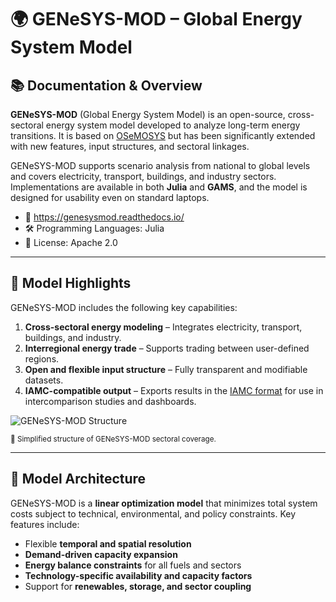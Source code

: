 # 🌍 GENeSYS-MOD – Global Energy System Model

## 📚 Documentation & Overview

**GENeSYS-MOD** (Global Energy System Model) is an open-source, cross-sectoral energy system model developed to analyze long-term energy transitions. It is based on [OSeMOSYS](http://www.osemosys.org/) but has been significantly extended with new features, input structures, and sectoral linkages.

GENeSYS-MOD supports scenario analysis from national to global levels and covers electricity, transport, buildings, and industry sectors. Implementations are available in both **Julia** and **GAMS**, and the model is designed for usability even on standard laptops.

- 📖 https://genesysmod.readthedocs.io/
- 🛠️ Programming Languages: Julia 
- 📜 License: Apache 2.0

---

## 🧠 Model Highlights

GENeSYS-MOD includes the following key capabilities:

1. **Cross-sectoral energy modeling** – Integrates electricity, transport, buildings, and industry.
2. **Interregional energy trade** – Supports trading between user-defined regions.
3. **Open and flexible input structure** – Fully transparent and modifiable datasets.
4. **IAMC-compatible output** – Exports results in the [IAMC format](https://github.com/IAMconsortium) for use in intercomparison studies and dashboards.

![GENeSYS-MOD Structure](./_static/genesysmod_structure_new_drawio.png)

<sub>🔁 Simplified structure of GENeSYS-MOD sectoral coverage.</sub>

---

## 🧱 Model Architecture

GENeSYS-MOD is a **linear optimization model** that minimizes total system costs subject to technical, environmental, and policy constraints. Key features include:

- Flexible **temporal and spatial resolution**
- **Demand-driven capacity expansion**
- **Energy balance constraints** for all fuels and sectors
- **Technology-specific availability and capacity factors**
- Support for **renewables, storage, and sector coupling**
